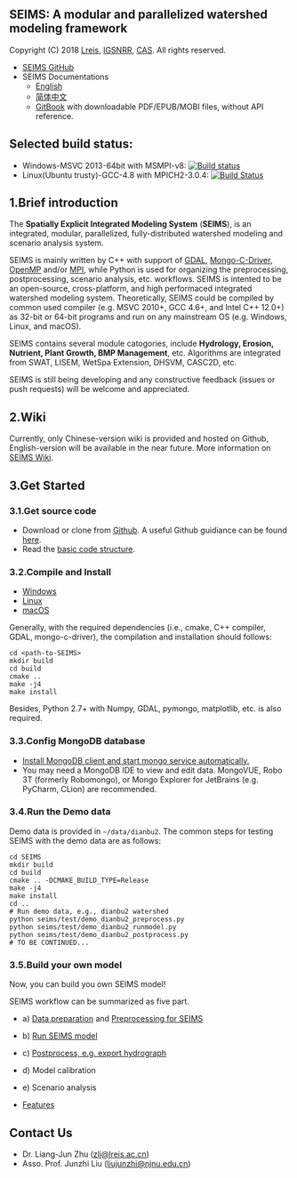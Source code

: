 

## SEIMS: A modular and parallelized watershed modeling framework

Copyright (C) 2018 [Lreis](http://www.lreis.ac.cn), [IGSNRR](http://english.igsnrr.cas.cn), [CAS](http://english.cas.cn). All rights reserved.

* [SEIMS GitHub](https://github.com/lreis2415/SEIMS)
* SEIMS Documentations
  * [English](https://crazyzlj.github.io/SEIMS_doc)
  * [简体中文](https://crazyzlj.github.io/SEIMS_doc/zh-cn)
  * [GitBook](https://www.gitbook.com/book/crazyzlj/SEIMS_doc_test/details/zh-cn) with downloadable PDF/EPUB/MOBI files, without API reference.

## Selected build status:

+ Windows-MSVC 2013-64bit with MSMPI-v8: [![Build status](https://ci.appveyor.com/api/projects/status/i3mxjy0wjgphcyu1/branch/master?svg=true)](https://ci.appveyor.com/project/lreis-2415/seims/branch/master)
+ Linux(Ubuntu trusty)-GCC-4.8 with MPICH2-3.0.4: [![Build Status](https://travis-ci.org/lreis2415/SEIMS.svg?branch=master)](https://travis-ci.org/lreis2415/SEIMS)

## 1.Brief introduction

The **Spatially Explicit Integrated Modeling System** (**SEIMS**), is an integrated, modular, parallelized, fully-distributed watershed modeling and scenario analysis system.

SEIMS is mainly written by C++ with support of [GDAL](https://github.com/OSGeo/gdal), [Mongo-C-Driver](https://github.com/mongodb/mongo-c-driver), [OpenMP](https://en.wikipedia.org/wiki/OpenMP) and/or [MPI](https://en.wikipedia.org/wiki/Message_Passing_Interface), while Python is used for organizing the preprocessing, postprocessing, scenario analysis, etc. workflows. SEIMS is intented to be an open-source, cross-platform, and high performaced integrated watershed modeling system. Theoretically, SEIMS could be compiled by common used compiler (e.g. MSVC 2010+, GCC 4.6+, and Intel C++ 12.0+) as 32-bit or 64-bit programs and run on any mainstream OS (e.g. Windows, Linux, and macOS).

SEIMS contains several module catogories, include **Hydrology, Erosion, Nutrient, Plant Growth, BMP Management**, etc. Algorithms are integrated from SWAT, LISEM, WetSpa Extension, DHSVM, CASC2D, etc.

SEIMS is still being developing and any constructive feedback (issues or push requests) will be welcome and appreciated.

## 2.Wiki
Currently, only Chinese-version wiki is provided and hosted on Github, English-version will be available in the near future. More information on [SEIMS Wiki](https://github.com/lreis2415/SEIMS/wiki).

## 3.Get Started
### 3.1.Get source code

+ Download or clone from [Github](https://github.com/lreis2415/SEIMS). A useful Github guidiance can be found [here](https://github.com/lreis2415/SEIMS/wiki/Git-guidance).
+ Read the [basic code structure](https://github.com/lreis2415/SEIMS/blob/master/seims/README.md).

### 3.2.Compile and Install

+ [Windows](https://github.com/lreis2415/SEIMS2017/wiki/Windows)
+ [Linux](https://github.com/lreis2415/SEIMS2017/wiki/Linux)
+ [macOS](https://github.com/lreis2415/SEIMS2017/wiki/macOS)

Generally, with the required dependencies (i.e., cmake, C++ compiler, GDAL, mongo-c-driver), the compilation and installation should follows:

```shell
cd <path-to-SEIMS>
mkdir build
cd build
cmake ..
make -j4
make install
```

Besides, Python 2.7+ with Numpy, GDAL, pymongo, matplotlib, etc. is also required.

### 3.3.Config MongoDB database

+ [Install MongoDB client and start mongo service automatically.](https://github.com/lreis2415/SEIMS2017/wiki/MongoDB-install-and-config)
+ You may need a MongoDB IDE to view and edit data. MongoVUE, Robo 3T (formerly Robomongo), or Mongo Explorer for JetBrains (e.g. PyCharm, CLion) are recommended.

### 3.4.Run the Demo data
Demo data is provided in `~/data/dianbu2`. The common steps for testing SEIMS with the demo data are as follows:

```shell
cd SEIMS
mkdir build
cd build
cmake .. -DCMAKE_BUILD_TYPE=Release
make -j4
make install
cd ..
# Run demo data, e.g., dianbu2 watershed
python seims/test/demo_dianbu2_preprocess.py
python seims/test/demo_dianbu2_runmodel.py
python seims/test/demo_dianbu2_postprocess.py
# TO BE CONTINUED...
```

### 3.5.Build your own model
Now, you can build you own SEIMS model!

SEIMS workflow can be summarized as five part.

+ a) [Data preparation](https://github.com/lreis2415/SEIMS2017/wiki/Data-preparation) and [Preprocessing for SEIMS](https://github.com/lreis2415/SEIMS2017/wiki/Data-preprocess)
+ b) [Run SEIMS model](https://github.com/lreis2415/SEIMS2017/wiki/Executation-and-calibration)
+ c) [Postprocess, e.g. export hydrograph](https://github.com/lreis2415/SEIMS2017/wiki/result-postprocess)
+ d) Model calibration
+ e) Scenario analysis


+ [Features](./features.md)

## Contact Us
+ Dr. Liang-Jun Zhu (zlj@lreis.ac.cn)
+ Asso. Prof. Junzhi Liu (liujunzhi@njnu.edu.cn)
